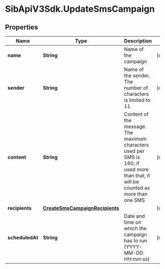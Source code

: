 # SibApiV3Sdk.UpdateSmsCampaign

## Properties
Name | Type | Description | Notes
------------ | ------------- | ------------- | -------------
**name** | **String** | Name of the campaign | [optional] 
**sender** | **String** | Name of the sender. The number of characters is limited to 11 | [optional] 
**content** | **String** | Content of the message. The maximum characters used per SMS is 160, if used more than that, it will be counted as more than one SMS | [optional] 
**recipients** | [**CreateSmsCampaignRecipients**](CreateSmsCampaignRecipients.md) |  | [optional] 
**scheduledAt** | **String** | Date and time on which the campaign has to run (YYYY-MM-DD HH:mm:ss) | [optional] 



